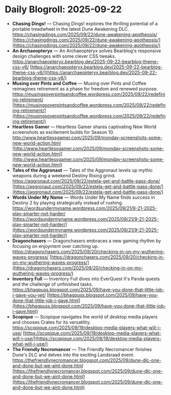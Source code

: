 # Daily Blogroll: 2025-09-22

- **Chasing Dings!** — Chasing Dings! explores the thrilling potential of a portable treadwheel in the latest Dune Awakening DLC. https://chasingdings.com/2025/09/22/dune-awakening-apotheosis/ [https://chasingdings.com/2025/09/22/dune-awakening-apotheosis/](https://chasingdings.com/2025/09/22/dune-awakening-apotheosis/)
- **An Archaeopteryx** — An Archaeopteryx solves Bearblog's responsive design challenges with some clever CSS tweaks. https://anarchaeopteryx.bearblog.dev/2025-09-22-bearblog-theme-css-v6/ [https://anarchaeopteryx.bearblog.dev/2025-09-22-bearblog-theme-css-v6/](https://anarchaeopteryx.bearblog.dev/2025-09-22-bearblog-theme-css-v6/)
- **Musing over Pints and Coffee** — Musing over Pints and Coffee reimagines retirement as a phase for freedom and renewed purpose. https://musingsoverpintsandcoffee.wordpress.com/2025/09/22/redefining-retirement/ [https://musingsoverpintsandcoffee.wordpress.com/2025/09/22/redefining-retirement/](https://musingsoverpintsandcoffee.wordpress.com/2025/09/22/redefining-retirement/)
- **Heartless Gamer** — Heartless Gamer shares captivating New World screenshots as excitement builds for Season 10. http://www.heartlessgamer.com/2025/09/monday-screenshots-some-new-world-action.html [http://www.heartlessgamer.com/2025/09/monday-screenshots-some-new-world-action.html](http://www.heartlessgamer.com/2025/09/monday-screenshots-some-new-world-action.html)
- **Tales of the Aggronaut** — Tales of the Aggronaut levels up mythic weapons during a weekend Destiny Rising grind. https://aggronaut.com/2025/09/22/estela-get-and-battle-pass-done/ [https://aggronaut.com/2025/09/22/estela-get-and-battle-pass-done/](https://aggronaut.com/2025/09/22/estela-get-and-battle-pass-done/)
- **Words Under My Name** — Words Under My Name finds success in Destiny 2 by playing strategically instead of rushing. https://wordsundermyname.wordpress.com/2025/09/21/9-21-2025-play-smarter-not-harder/ [https://wordsundermyname.wordpress.com/2025/09/21/9-21-2025-play-smarter-not-harder/](https://wordsundermyname.wordpress.com/2025/09/21/9-21-2025-play-smarter-not-harder/)
- **Dragonchasers** — Dragonchasers embraces a new gaming rhythm by focusing on enjoyment over catching up. https://dragonchasers.com/2025/09/20/checking-in-on-my-wuthering-waves-progress/ [https://dragonchasers.com/2025/09/20/checking-in-on-my-wuthering-waves-progress/](https://dragonchasers.com/2025/09/20/checking-in-on-my-wuthering-waves-progress/)
- **Inventory Full** — Inventory Full dives into EverQuest II's Panda quests and the challenge of unfinished tasks. https://bhagpuss.blogspot.com/2025/09/have-you-done-that-little-job-i-gave-you-yet/ [https://bhagpuss.blogspot.com/2025/09/have-you-done-that-little-job-i-gave.html](https://bhagpuss.blogspot.com/2025/09/have-you-done-that-little-job-i-gave.html)
- **Scopique** — Scopique navigates the world of desktop media players and chooses Crates for its versatility. https://scopique.com/2025/09/19/desktop-media-players-what-will-i-use/ [https://scopique.com/2025/09/19/desktop-media-players-what-will-i-use/](https://scopique.com/2025/09/19/desktop-media-players-what-will-i-use/)
- **The Friendly Necromancer** — The Friendly Necromancer finishes Dune's DLC and delves into the exciting Landsraad event. https://thefriendlynecromancer.blogspot.com/2025/09/dune-dlc-one-and-done-but-we-aint-done.html [https://thefriendlynecromancer.blogspot.com/2025/09/dune-dlc-one-and-done-but-we-aint-done.html](https://thefriendlynecromancer.blogspot.com/2025/09/dune-dlc-one-and-done-but-we-aint-done.html)
